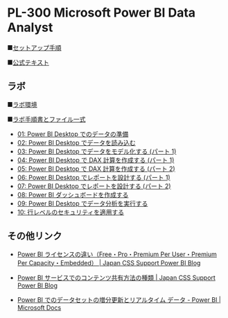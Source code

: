 # PL-300 Microsoft Power BI Data Analyst

■[セットアップ手順](https://publicsharestor.blob.core.windows.net/pl300/Opening.pdf)

■[公式テキスト](https://docs.microsoft.com/ja-jp/learn/certifications/courses/pl-300t00)

## ラボ

■[ラボ環境](https://aka.ms/lab-env)

■[ラボ手順書とファイル一式](https://github.com/sakkuru/PL-300-Microsoft-Power-BI-Data-Analyst.ja-jp)

* [01: Power BI Desktop でのデータの準備](https://github.com/sakkuru/PL-300-Microsoft-Power-BI-Data-Analyst.ja-jp/blob/main/Instructions/01-prepare-data-with-power-query-in-power-bi-desktop.md)
* [02: Power BI Desktop でデータを読み込む](https://github.com/sakkuru/PL-300-Microsoft-Power-BI-Data-Analyst.ja-jp/blob/main/Instructions/02-load-data-with-power-query-in-power-bi-desktop.md)
* [03: Power BI Desktop でデータをモデル化する (パート 1)](https://github.com/sakkuru/PL-300-Microsoft-Power-BI-Data-Analyst.ja-jp/blob/main/Instructions/03-configure-data-model-in-power-bi-desktop.md)
* [04: Power BI Desktop で DAX 計算を作成する (パート 1)](https://github.com/sakkuru/PL-300-Microsoft-Power-BI-Data-Analyst.ja-jp/blob/main/Instructions/04-create-dax-calculations-in-power-bi-desktop.md)
* [05: Power BI Desktop で DAX 計算を作成する (パート 2)](https://github.com/sakkuru/PL-300-Microsoft-Power-BI-Data-Analyst.ja-jp/blob/main/Instructions/05-create-dax-calculations-in-power-bi-desktop-advanced.md)
* [06: Power BI Desktop でレポートを設計する (パート 1)](https://github.com/sakkuru/PL-300-Microsoft-Power-BI-Data-Analyst.ja-jp/blob/main/Instructions/06-design-report-in-power-bi-desktop.md)
* [07: Power BI Desktop でレポートを設計する (パート 2)](https://github.com/sakkuru/PL-300-Microsoft-Power-BI-Data-Analyst.ja-jp/blob/main/Instructions/07-design-report-in-power-bi-desktop-enhanced.md)
* [08: Power BI ダッシュボードを作成する](https://github.com/sakkuru/PL-300-Microsoft-Power-BI-Data-Analyst.ja-jp/blob/main/Instructions/08-create-power-bi-dashboard.md)
* [09: Power BI Desktop でデータ分析を実行する](https://github.com/sakkuru/PL-300-Microsoft-Power-BI-Data-Analyst.ja-jp/blob/main/Instructions/09-perform-data-analysis-in-power-bi-desktop.md)
* [10: 行レベルのセキュリティを適用する](https://github.com/sakkuru/PL-300-Microsoft-Power-BI-Data-Analyst.ja-jp/blob/main/Instructions/10-row-level-security.md)

## その他リンク

* [Power BI ライセンスの違い（Free・Pro・Premium Per User・Premium Per Capacity・Embedded） | Japan CSS Support Power BI Blog](https://jpbap-sqlbi.github.io/blog/powerbi/pbi_license/)

* [Power BI サービスでのコンテンツ共有方法の種類 | Japan CSS Support Power BI Blog](https://jpbap-sqlbi.github.io/blog/powerbi/pbi_contents_share_1/)
* [Power BI でのデータセットの増分更新とリアルタイム データ - Power BI | Microsoft Docs](https://docs.microsoft.com/ja-jp/power-bi/connect-data/incremental-refresh-overview)

